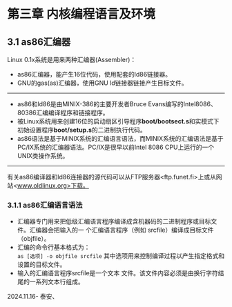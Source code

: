 
# 第三章 内核编程语言及环境

## 3.1 as86汇编器

Linux 0.1x系统是用来两种汇编器(Assembler)：
- as86汇编器，能产生16位代码，使用配套的ld86链接器。  
- GNU的gas(as)汇编器，使用GNU ld链接器链接产生目标文件。   
---

- as86和ld86是由MINIX-386的主要开发者Bruce Evans编写的Intel8086、80386汇编编译程序和链接程序。   
- 被Linux系统用来创建16位的启动扇区引导程序**boot/bootsect.s**和实模式下初始设置程序**boot/setup.s**的二进制执行代码。  
- as86语法是基于MINIX系统的汇编语言语法，而MINIX系统的汇编语法是基于PC/IX系统的汇编器语法。PC/IX是很早以前Intel 8086 CPU上运行的一个UNIX类操作系统。  

---

有关as86编译器和ld86连接器的源代码可以从FTP服务器<ftp.funet.fi>上或从网站<www.oldlinux.org>下载。

### 3.1.1 as86汇编语言语法


- 汇编器专门用来把低级汇编语言程序编译成含机器码的二进制程序或目标文件。汇编器会把输入的一
个汇编语言程序（例如 srcfile）编译成目标文件（objfile）。  
- 汇编的命令行基本格式为：  
`as [选项] -o objfile srcfile`  其中选项用来控制编译过程以产生指定格式和设置的目标文件。  
- 输入的汇编语言程序srcfile是一个文本
文件。该文件内容必须是由换行字符结尾的一系列文本行组成。  




















2024.11.16-      泰安、